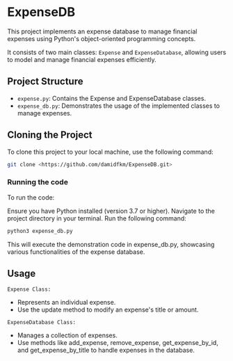 
# ExpenseDB

This project implements an expense database to manage financial expenses using Python's object-oriented programming concepts. 

It consists of two main classes: `Expense` and `ExpenseDatabase`, allowing users to model and manage financial expenses efficiently.

## Project Structure

- `expense.py`: Contains the Expense and ExpenseDatabase classes.
- `expense_db.py`: Demonstrates the usage of the implemented classes to manage expenses.

## Cloning the Project

To clone this project to your local machine, use the following command:

```bash
git clone <https://github.com/damidfkm/ExpenseDB.git>
```

### Running the code

To run the code:

Ensure you have Python installed (version 3.7 or higher).
Navigate to the project directory in your terminal.
Run the following command:

```bash
python3 expense_db.py
```

This will execute the demonstration code in expense_db.py, showcasing various functionalities of the expense database.

## Usage
`Expense Class:`
  
- Represents an individual expense. 
- Use the update method to modify an expense's title or amount.
  
 `ExpenseDatabase Class:`
  
- Manages a collection of expenses. 
- Use methods like add_expense, remove_expense, get_expense_by_id, and get_expense_by_title to handle expenses in the database.




